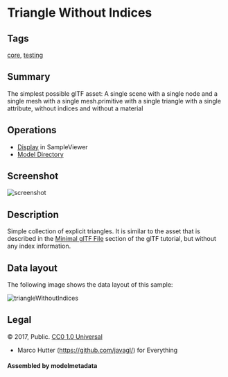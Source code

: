 # Triangle Without Indices

## Tags

[core](../Models-core.md), [testing](../Models-testing.md)

## Summary

The simplest possible glTF asset: A single scene with a single node and a single mesh with a single mesh.primitive with a single triangle with a single attribute, without indices and without a material

## Operations

* [Display](https://github.khronos.org/glTF-Sample-Viewer-Release/?model=https://raw.GithubUserContent.com/KhronosGroup/glTF-Sample-Assets/main/./Models/TriangleWithoutIndices/glTF/TriangleWithoutIndices.gltf) in SampleViewer
* [Model Directory](./)

## Screenshot

![screenshot](screenshot/screenshot.png)

## Description

Simple collection of explicit triangles. It is similar to the asset that is described in the
[Minimal glTF File](https://github.com/KhronosGroup/glTF-Tutorials/blob/master/gltfTutorial/gltfTutorial_003_MinimalGltfFile.md)
section of the glTF tutorial, but without any index information.

## Data layout

The following image shows the data layout of this sample:

![triangleWithoutIndices](screenshot/triangleWithoutIndices.png)

## Legal

&copy; 2017, Public. [CC0 1.0 Universal](https://creativecommons.org/publicdomain/zero/1.0/legalcode)

 - Marco Hutter (https://github.com/javagl/) for Everything

#### Assembled by modelmetadata